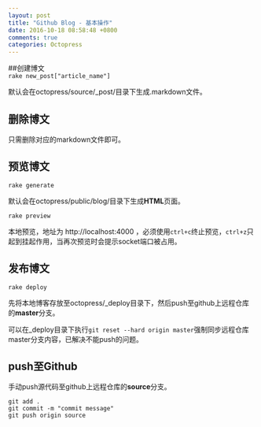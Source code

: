```yaml
---
layout: post
title: "Github Blog - 基本操作"
date: 2016-10-18 08:58:48 +0800
comments: true
categories: Octopress
---
```

##创建博文  
`rake new_post["article_name"]`

默认会在octopress/source/_post/目录下生成.markdown文件。  

## 删除博文

只需删除对应的markdown文件即可。

## 预览博文

`rake generate `  

默认会在octopress/public/blog/目录下生成**HTML**页面。

`rake preview`  

本地预览，地址为 http://localhost:4000 ，必须使用`ctrl+c`终止预览，`ctrl+z`只起到挂起作用，当再次预览时会提示socket端口被占用。  

## 发布博文

`rake deploy`  

先将本地博客存放至octopress/_deploy目录下，然后push至github上远程仓库的**master**分支。

可以在_deploy目录下执行`git reset --hard origin master`强制同步远程仓库master分支内容，已解决不能push的问题。  

## push至Github

手动push源代码至github上远程仓库的**source**分支。

```
git add .
git commit -m "commit message"
git push origin source
```